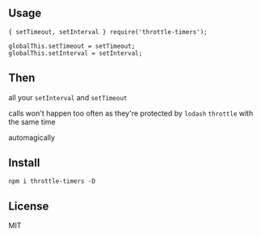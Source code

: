 ## Usage

```
{ setTimeout, setInterval } require('throttle-timers');

globalThis.setTimeout = setTimeout;
globalThis.setInterval = setInterval;
```

## Then

all your `setInterval` and `setTimeout`

calls won't happen too often as they're protected by `lodash` `throttle` with the same time

automagically

## Install

```
npm i throttle-timers -D
```

## License

MIT
